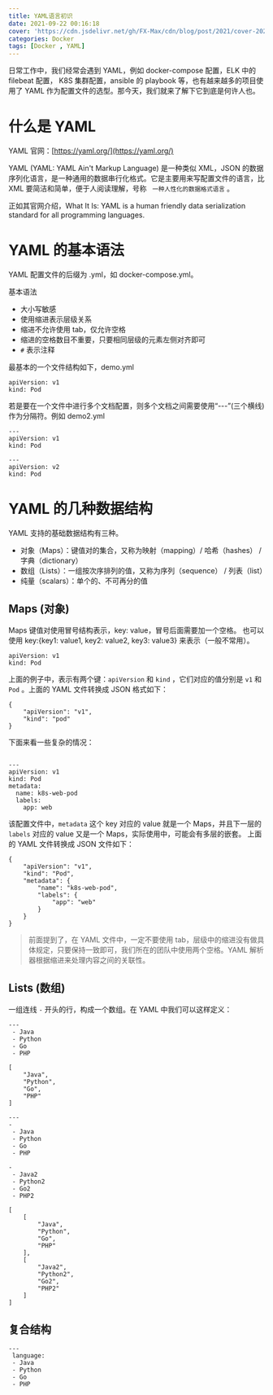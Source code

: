 ```yaml
---
title: YAML语言初识
date: 2021-09-22 00:16:18
cover: 'https://cdn.jsdelivr.net/gh/FX-Max/cdn/blog/post/2021/cover-20211009-yaml.png'
categories: Docker
tags: [Docker , YAML]
---
```


日常工作中，我们经常会遇到 YAML，例如 docker-compose 配置，ELK 中的 filebeat 配置， K8S 集群配置，ansible 的 playbook 等，也有越来越多的项目使用了 YAML 作为配置文件的选型。那今天，我们就来了解下它到底是何许人也。


# 什么是 YAML

YAML 官网：[https://yaml.org/](https://yaml.org/)

YAML (YAML: YAML Ain't Markup Language) 是一种类似 XML，JSON 的数据序列化语言，是一种通用的数据串行化格式。它是主要用来写配置文件的语言，比 XML 要简洁和简单，便于人阅读理解，号称 `
一种人性化的数据格式语言` 。

正如其官网介绍，What It Is: YAML is a human friendly data serialization standard for all programming languages.

# YAML 的基本语法

YAML 配置文件的后缀为 .yml，如 docker-compose.yml。

基本语法

* 大小写敏感
* 使用缩进表示层级关系
* 缩进不允许使用 tab，仅允许空格
* 缩进的空格数目不重要，只要相同层级的元素左侧对齐即可
* `#` 表示注释

最基本的一个文件结构如下，demo.yml 
```
apiVersion: v1
kind: Pod
```

若是要在一个文件中进行多个文档配置，则多个文档之间需要使用“---”(三个横线)作为分隔符。例如 demo2.yml

```
---
apiVersion: v1
kind: Pod

---
apiVersion: v2
kind: Pod
```

# YAML 的几种数据结构

YAML 支持的基础数据结构有三种。

* 对象（Maps）：键值对的集合，又称为映射（mapping）/ 哈希（hashes） / 字典（dictionary）
* 数组（Lists）：一组按次序排列的值，又称为序列（sequence） / 列表（list）
* 纯量（scalars）：单个的、不可再分的值

## Maps (对象)

Maps 键值对使用冒号结构表示，key: value，冒号后面需要加一个空格。
也可以使用 key:{key1: value1, key2: value2, key3: value3} 来表示（一般不常用）。

```
apiVersion: v1 
kind: Pod
```

上面的例子中，表示有两个键：`apiVersion` 和 `kind` ，它们对应的值分别是 `v1` 和 `Pod` 。上面的 YAML 文件转换成 JSON 格式如下：
```
{
	"apiVersion": "v1",
	"kind": "pod"
}
```

下面来看一些复杂的情况：

```

---
apiVersion: v1
kind: Pod
metadata:
  name: k8s-web-pod
  labels:
    app: web
```
该配置文件中，`metadata` 这个 key 对应的 value 就是一个 Maps，并且下一层的 `labels` 对应的 value 又是一个 Maps，实际使用中，可能会有多层的嵌套。
上面的 YAML 文件转换成 JSON 文件如下：

```
{
	"apiVersion": "v1",
	"kind": "Pod",
	"metadata": {
		"name": "k8s-web-pod",
		"labels": {
			"app": "web"
		}
	}
}
```

> 前面提到了，在 YAML 文件中，一定不要使用 tab，层级中的缩进没有做具体规定，只要保持一致即可，我们所在的团队中使用两个空格。YAML 解析器根据缩进来处理内容之间的关联性。

## Lists (数组)

一组连线 `-` 开头的行，构成一个数组。在 YAML 中我们可以这样定义：

```
---
 - Java
 - Python
 - Go
 - PHP
```

```
[
	"Java",
	"Python",
	"Go",
	"PHP"
]
```

```
---
- 
 - Java
 - Python
 - Go
 - PHP

- 
 - Java2
 - Python2
 - Go2
 - PHP2
```

```
[
	[
		"Java",
		"Python",
		"Go",
		"PHP"
	],
	[
		"Java2",
		"Python2",
		"Go2",
		"PHP2"
	]
]
```

## 复合结构

```
---
 language:
 - Java
 - Python
 - Go
 - PHP
```



